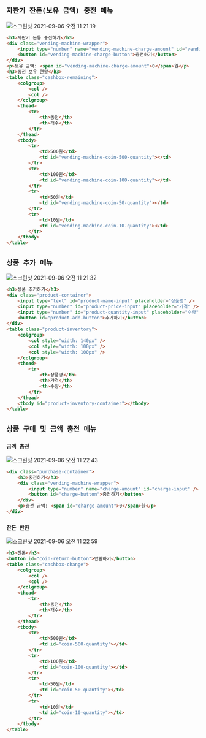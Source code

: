 ## `자판기 잔돈(보유 금액) 충전 메뉴`

<img alt="스크린샷 2021-09-06 오전 11 21 19" src="https://user-images.githubusercontent.com/26598561/144754596-57219248-32d9-44d5-b266-b04853966a1e.png">

```html
<h3>자판기 돈통 충전하기</h3>
<div class="vending-machine-wrapper">
	<input type="number" name="vending-machine-charge-amount" id="vending-machine-charge-input" autofocus />
	<button id="vending-machine-charge-button">충전하기</button>
</div>
<p>보유 금액: <span id="vending-machine-charge-amount">0</span>원</p>
<h3>동전 보유 현황</h3>
<table class="cashbox-remaining">
	<colgroup>
		<col />
		<col />
	</colgroup>
	<thead>
		<tr>
			<th>동전</th>
			<th>개수</th>
		</tr>
	</thead>
	<tbody>
		<tr>
			<td>500원</td>
			<td id="vending-machine-coin-500-quantity"></td>
		</tr>
		<tr>
			<td>100원</td>
			<td id="vending-machine-coin-100-quantity"></td>
		</tr>
		<tr>
			<td>50원</td>
			<td id="vending-machine-coin-50-quantity"></td>
		</tr>
		<tr>
			<td>10원</td>
			<td id="vending-machine-coin-10-quantity"></td>
		</tr>
	</tbody>
</table>
```

## `상품 추가 메뉴`

<img alt="스크린샷 2021-09-06 오전 11 21 32" src="https://user-images.githubusercontent.com/26598561/144754627-d698d000-a15d-48c8-acc6-ab5181639b56.png">

```html
<h3>상품 추가하기</h3>
<div class="product-container">
	<input type="text" id="product-name-input" placeholder="상품명" />
	<input type="number" id="product-price-input" placeholder="가격" />
	<input type="number" id="product-quantity-input" placeholder="수량" />
	<button id="product-add-button">추가하기</button>
</div>
<table class="product-inventory">
	<colgroup>
		<col style="width: 140px" />
		<col style="width: 100px" />
		<col style="width: 100px" />
	</colgroup>
	<thead>
		<tr>
			<th>상품명</th>
			<th>가격</th>
			<th>수량</th>
		</tr>
	</thead>
	<tbody id="product-inventory-container"></tbody>
</table>
```

## `상품 구매 및 금액 충전 메뉴`

### `금액 충전`

<img alt="스크린샷 2021-09-06 오전 11 22 43" src="https://user-images.githubusercontent.com/26598561/144754665-1e510dcb-7299-45fb-8353-999a2dae6e9c.png">

```html
<div class="purchase-container">
	<h3>충전하기</h3>
	<div class="vending-machine-wrapper">
		<input type="number" name="charge-amount" id="charge-input" />
		<button id="charge-button">충전하기</button>
	</div>
	<p>충전 금액: <span id="charge-amount">0</span>원</p>
</div>
```

### `잔돈 반환`

<img alt="스크린샷 2021-09-06 오전 11 22 59" src="https://user-images.githubusercontent.com/26598561/144754672-8a2b6ecb-89bd-43a2-bcb7-c46cc6914d42.png">

```html
<h3>잔돈</h3>
<button id="coin-return-button">반환하기</button>
<table class="cashbox-change">
	<colgroup>
		<col />
		<col />
	</colgroup>
	<thead>
		<tr>
			<th>동전</th>
			<th>개수</th>
		</tr>
	</thead>
	<tbody>
		<tr>
			<td>500원</td>
			<td id="coin-500-quantity"></td>
		</tr>
		<tr>
			<td>100원</td>
			<td id="coin-100-quantity"></td>
		</tr>
		<tr>
			<td>50원</td>
			<td id="coin-50-quantity"></td>
		</tr>
		<tr>
			<td>10원</td>
			<td id="coin-10-quantity"></td>
		</tr>
	</tbody>
</table>
```
